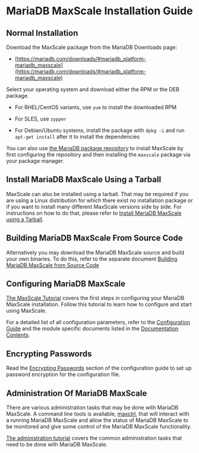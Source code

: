 # MariaDB MaxScale Installation Guide

## Normal Installation

Download the MaxScale package from the MariaDB Downloads page:

* [https://mariadb.com/downloads/#mariadb_platform-mariadb_maxscale](https://mariadb.com/downloads/#mariadb_platform-mariadb_maxscale)

Select your operating system and download either the RPM or the DEB package.

* For RHEL/CentOS variants, use `yum` to install the downloaded RPM

* For SLES, use `zypper`

* For Debian/Ubuntu systems, install the package with `dpkg -i` and run `apt-get install`
  after it to install the dependencies

You can also use
[the MariaDB package repository](https://mariadb.com/kb/en/library/mariadb-package-repository-setup-and-usage/)
to install MaxScale by first configuring the repository and then
installing the `maxscale` package via your package manager.

## Install MariaDB MaxScale Using a Tarball

MaxScale can also be installed using a tarball.
That may be required if you are using a Linux distribution for which there
exist no installation package or if you want to install many different
MaxScale versions side by side. For instructions on how to do that, please refer to
[Install MariaDB MaxScale using a Tarball](Install-MariaDB-MaxScale-Using-a-Tarball.md).

## Building MariaDB MaxScale From Source Code

Alternatively you may download the MariaDB MaxScale source and build your own binaries.
To do this, refer to the separate document
[Building MariaDB MaxScale from Source Code](Building-MaxScale-from-Source-Code.md)

## Configuring MariaDB MaxScale

[The MaxScale Tutorial](../Tutorials/MaxScale-Tutorial.md) covers the first
steps in configuring your MariaDB MaxScale installation. Follow this tutorial
to learn how to configure and start using MaxScale.

For a detailed list of all configuration parameters, refer to the
[Configuration Guide](Configuration-Guide.md) and the module specific documents
listed in the [Documentation Contents](../Documentation-Contents.md#routers).

## Encrypting Passwords

Read the [Encrypting Passwords](Configuration-Guide.md#encrypting-passwords)
section of the configuration guide to set up password encryption for the
configuration file.

## Administration Of MariaDB MaxScale

There are various administration tasks that may be done with MariaDB MaxScale.
A command line tools is available, [maxctrl](../Reference/MaxCtrl.md), that will
interact with a running MariaDB MaxScale and allow the status of MariaDB
MaxScale to be monitored and give some control of the MariaDB MaxScale
functionality.

[The administration tutorial](../Tutorials/Administration-Tutorial.md)
covers the common administration tasks that need to be done with MariaDB MaxScale.
